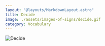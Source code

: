 ```yaml
---
layout: "@layouts/MarkdownLayout.astro"
title: Decide
image: ./assets/images-of-signs/decide.gif
category: Vocabulary
---
```


![Decide](@signs/decide.gif)
